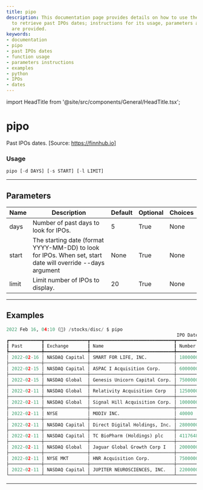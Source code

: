 ```yaml
---
title: pipo
description: This documentation page provides details on how to use the 'pipo' function
  to retrieve past IPOs dates; instructions for its usage, parameters and clear examples
  are provided.
keywords:
- documentation
- pipo
- past IPOs dates
- function usage
- parameters instructions
- examples
- python
- IPOs
- dates
---
```


import HeadTitle from '@site/src/components/General/HeadTitle.tsx';

<HeadTitle title="pipo - Disc - Stocks - Reference | OpenBB Terminal Docs" />

# pipo

Past IPOs dates. [Source: https://finnhub.io]

### Usage

```python
pipo [-d DAYS] [-s START] [-l LIMIT]
```

---

## Parameters

| Name | Description | Default | Optional | Choices |
| ---- | ----------- | ------- | -------- | ------- |
| days | Number of past days to look for IPOs. | 5 | True | None |
| start | The starting date (format YYYY-MM-DD) to look for IPOs. When set, start date will override --days argument | None | True | None |
| limit | Limit number of IPOs to display. | 20 | True | None |


---

## Examples

```python
2022 Feb 16, 04:10 (🦋) /stocks/disc/ $ pipo
                                                               IPO Dates
┏━━━━━━━━━━━━┳━━━━━━━━━━━━━━━━┳━━━━━━━━━━━━━━━━━━━━━━━━━━━━━━━┳━━━━━━━━━━━━━━━━━━┳━━━━━━━━━━━━┳━━━━━━━━━━┳━━━━━━━━┳━━━━━━━━━━━━━━━━━━━━┓
┃ Past       ┃ Exchange       ┃ Name                          ┃ Number of Shares ┃ Price      ┃ Status   ┃ symbol ┃ Total Shares Value ┃
┡━━━━━━━━━━━━╇━━━━━━━━━━━━━━━━╇━━━━━━━━━━━━━━━━━━━━━━━━━━━━━━━╇━━━━━━━━━━━━━━━━━━╇━━━━━━━━━━━━╇━━━━━━━━━━╇━━━━━━━━╇━━━━━━━━━━━━━━━━━━━━┩
│ 2022-02-16 │ NASDAQ Capital │ SMART FOR LIFE, INC.          │ 1800000          │ 9.00-11.00 │ expected │ SMFL   │ 22770000           │
├────────────┼────────────────┼───────────────────────────────┼──────────────────┼────────────┼──────────┼────────┼────────────────────┤
│ 2022-02-15 │ NASDAQ Capital │ ASPAC I Acquisition Corp.     │ 6000000          │ 10.00      │ expected │ ASCAU  │ 69000000           │
├────────────┼────────────────┼───────────────────────────────┼──────────────────┼────────────┼──────────┼────────┼────────────────────┤
│ 2022-02-15 │ NASDAQ Global  │ Genesis Unicorn Capital Corp. │ 7500000          │ 10.00      │ expected │ GENQU  │ 75000000           │
├────────────┼────────────────┼───────────────────────────────┼──────────────────┼────────────┼──────────┼────────┼────────────────────┤
│ 2022-02-11 │ NASDAQ Global  │ Relativity Acquisition Corp   │ 12500000         │ 10.00      │ priced   │ RACYU  │ 125000000          │
├────────────┼────────────────┼───────────────────────────────┼──────────────────┼────────────┼──────────┼────────┼────────────────────┤
│ 2022-02-11 │ NASDAQ Global  │ Signal Hill Acquisition Corp. │ 10000000         │ 10.00      │ priced   │ SGHLU  │ 100000000          │
├────────────┼────────────────┼───────────────────────────────┼──────────────────┼────────────┼──────────┼────────┼────────────────────┤
│ 2022-02-11 │ NYSE           │ MODIV INC.                    │ 40000            │ 25.00      │ priced   │ MDV    │ 1000000            │
├────────────┼────────────────┼───────────────────────────────┼──────────────────┼────────────┼──────────┼────────┼────────────────────┤
│ 2022-02-11 │ NASDAQ Capital │ Direct Digital Holdings, Inc. │ 2800000          │ 5.50       │ priced   │ DRCT   │ 15400000           │
├────────────┼────────────────┼───────────────────────────────┼──────────────────┼────────────┼──────────┼────────┼────────────────────┤
│ 2022-02-11 │ NASDAQ Capital │ TC BioPharm (Holdings) plc    │ 4117648          │ 4.25       │ priced   │ TCBP   │ 17500004           │
├────────────┼────────────────┼───────────────────────────────┼──────────────────┼────────────┼──────────┼────────┼────────────────────┤
│ 2022-02-11 │ NASDAQ Global  │ Jaguar Global Growth Corp I   │ 20000000         │ 10.00      │ priced   │ JGGCU  │ 200000000          │
├────────────┼────────────────┼───────────────────────────────┼──────────────────┼────────────┼──────────┼────────┼────────────────────┤
│ 2022-02-11 │ NYSE MKT       │ HNR Acquisition Corp.         │ 7500000          │ 10.00      │ priced   │ HNRAU  │ 75000000           │
├────────────┼────────────────┼───────────────────────────────┼──────────────────┼────────────┼──────────┼────────┼────────────────────┤
│ 2022-02-11 │ NASDAQ Capital │ JUPITER NEUROSCIENCES, INC.   │ 2200000          │ 6.00-8.00  │ expected │ JUNS   │ 20240000           │
└────────────┴────────────────┴───────────────────────────────┴──────────────────┴────────────┴──────────┴────────┴────────────────────┘
```
---

